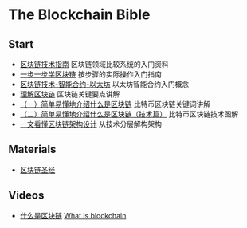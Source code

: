 # The Blockchain Bible

## Start 

- [区块链技术指南](https://yeasy.gitbooks.io/blockchain_guide) 区块链领域比较系统的入门资料
- [一步一步学区块链](http://blog.csdn.net/jwter87/article/details/53322642) 按步骤的实际操作入门指南
- [区块链技术-智能合约-以太坊](http://ethfans.org/posts/block-chain-technology-smart-contracts-and-ethereum) 以太坊智能合约入门概念
- [理解区块链](http://blog.csdn.net/csolo/article/details/52858236) 区块链关键要点讲解
- [（一）简单易懂地介绍什么是区块链](https://zhuanlan.zhihu.com/p/22228902) 比特币区块链关键词讲解
- [（二）简单易懂地介绍什么是区块链（技术篇）](https://zhuanlan.zhihu.com/p/23243289) 比特币区块链技术图解
- [一文看懂区块链架构设计](http://www.8btc.com/ebook-blockchain) 从技术分层解构架构


## Materials

- [区块链圣经](https://raw.githubusercontent.com/the-blockchain-bible/readme/master/assets/materials/The-BlockChain-Bible.pdf) 

## Videos

- [什么是区块链](http://203.205.158.70/vhot2.qqvideo.tc.qq.com/A1czrJOu8c2vdieFokoRsTBqaJSHlj81-u40hbPKxZj8/j1307gpzywd.m701.mp4?vkey=AAA7158B988800589EBD3C96096225B615B2F30461661A82EC468062601B619042F277906CD39F49A6A813068445E301DCCA52A1B82C57ADB4E7E77208E121E45A0371D58CCD331BDCC6FDCA8DA77BAEB17A0A754B4EDF1BCBAA28AA3C0B197DAA498BEB900CCAAEE52AA8D74F784120CF8F6E7C5059CBF6&br=29&platform=2&fmt=auto&level=0&sdtfrom=v1010&guid=f0e4d33ff423fcf04739d1ba1718e31e)  [What is blockchain](http://203.205.158.75/vhot2.qqvideo.tc.qq.com/AkxwKosyyEZ10RNUziRoanB7vRnry47pGbcpeeWZJzA0/d1307m66gn8.m701.mp4?vkey=9872F3AC37F5E4FEAA472F13AB11090FDCC30B1F8F10715842327CF713EDDA8038B3F44AF512E141504039C5738C1D5673385E02068AC59CAD25FFDC0F4DED35C4A318B588C866E0CC8E26B8228652A1D55B7C932452B4FDB4CD82086FF2C750A35985A928401A61D7D58C9A9245E78A792B91194169D067&br=29&platform=2&fmt=auto&level=0&sdtfrom=v1010&guid=f0e4d33ff423fcf04739d1ba1718e31e)